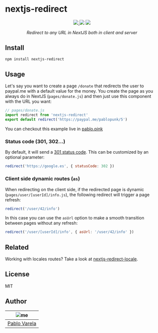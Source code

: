 # nextjs-redirect

<p align="center">
  <a href="https://github.com/pablopunk/miny"><img src="https://img.shields.io/badge/made_with-miny-1eced8.svg" /> </a>
  <a href="https://www.npmjs.com/package/nextjs-redirect"><img src="https://img.shields.io/npm/dt/nextjs-redirect.svg?color=6c5ce7" /></a>
  <a href="https://packagephobia.now.sh/result?p=nextjs-redirect"><img src="https://packagephobia.now.sh/badge?p=nextjs-redirect"/></a>
</p>

<p align="center">
  <i>Redirect to any URL in NextJS both in client and server</i>
</p>

## Install

```sh
npm install nextjs-redirect
```

## Usage

Let's say you want to create a page `/donate` that redirects the user to paypal.me with a default value for the money. You create the page as you always do in NextJS (`pages/donate.js`) and then just use this component with the URL you want:

```js
// pages/donate.js
import redirect from 'nextjs-redirect'
export default redirect('https://paypal.me/pablopunk/5')
```

You can checkout this example live in [pablo.pink](https://pablo.pink)

### Status code (301, 302...)

By default, it will send a [301 status code](https://en.wikipedia.org/wiki/List_of_HTTP_status_codes#3xx_Redirection). This can be customized by an optional parameter:

```js
redirect('https://google.es', { statusCode: 302 })
```

### Client side dynamic routes (`as`)

When redirecting on the client side, if the redirected page is dynamic (`pages/user/[userId]/info.js`), the following redirect will trigger a page refresh:

```js
redirect('/user/42/info')
```

In this case you can use the `asUrl` option to make a smooth transition between pages without any refresh:

```js
redirect('/user/[userId]/info', { asUrl: '/user/42/info' })
```

## Related

Working with locales routes? Take a look at [nextjs-redirect-locale](https://github.com/pablopunk/nextjs-redirect-locale).

## License

MIT

## Author

| ![me](https://gravatar.com/avatar/fa50aeff0ddd6e63273a068b04353d9d?size=100) |
| ---------------------------------------------------------------------------- |
| [Pablo Varela](https://pablo.pìnk)                                           |
